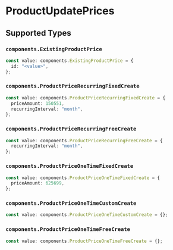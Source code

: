 # ProductUpdatePrices


## Supported Types

### `components.ExistingProductPrice`

```typescript
const value: components.ExistingProductPrice = {
  id: "<value>",
};
```

### `components.ProductPriceRecurringFixedCreate`

```typescript
const value: components.ProductPriceRecurringFixedCreate = {
  priceAmount: 150551,
  recurringInterval: "month",
};
```

### `components.ProductPriceRecurringFreeCreate`

```typescript
const value: components.ProductPriceRecurringFreeCreate = {
  recurringInterval: "month",
};
```

### `components.ProductPriceOneTimeFixedCreate`

```typescript
const value: components.ProductPriceOneTimeFixedCreate = {
  priceAmount: 625699,
};
```

### `components.ProductPriceOneTimeCustomCreate`

```typescript
const value: components.ProductPriceOneTimeCustomCreate = {};
```

### `components.ProductPriceOneTimeFreeCreate`

```typescript
const value: components.ProductPriceOneTimeFreeCreate = {};
```

